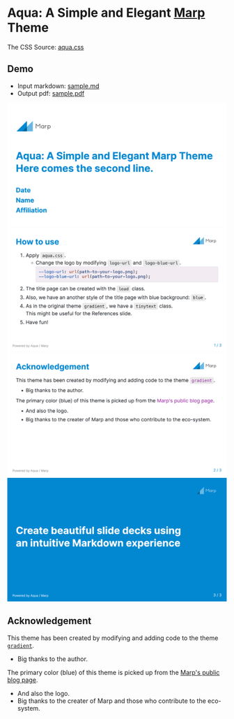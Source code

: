 # Aqua: A Simple and Elegant [Marp](https://marp.app/) Theme

The CSS Source: [aqua.css](./aqua.css)

## Demo

- Input markdown: [sample.md](./sample.md)
- Output pdf: [sample.pdf](./sample.pdf)

![](./images/sample-0.png)
![](./images/sample-1.png)
![](./images/sample-2.png)
![](./images/sample-3.png)

## Acknowledgement

This theme has been created by modifying and adding code to the theme
[`gradient`](https://rnd195.github.io/marp-community-themes/theme/gradient.html).

- Big thanks to the author.

The primary color (blue) of this theme is picked up from the
[Marp's public blog page](https://marp.app/blog).

- And also the logo.
- Big thanks to the creater of Marp and those who contribute to the eco-system.
